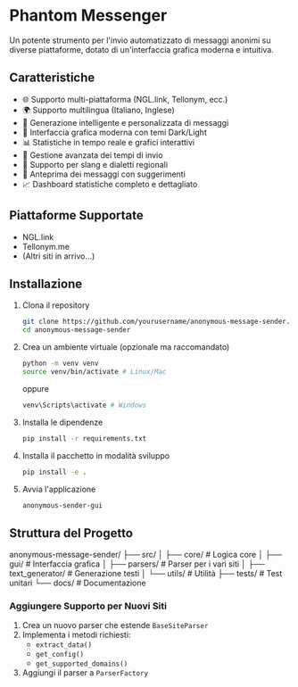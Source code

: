 # Phantom Messenger

Un potente strumento per l'invio automatizzato di messaggi anonimi su diverse piattaforme, dotato di un'interfaccia grafica moderna e intuitiva.

## Caratteristiche

- 🌐 Supporto multi-piattaforma (NGL.link, Tellonym, ecc.)
- 🌍 Supporto multilingua (Italiano, Inglese)
- 🎯 Generazione intelligente e personalizzata di messaggi
- 🎨 Interfaccia grafica moderna con temi Dark/Light
- 📊 Statistiche in tempo reale e grafici interattivi
- 🔄 Gestione avanzata dei tempi di invio
- 💬 Supporto per slang e dialetti regionali
- 📱 Anteprima dei messaggi con suggerimenti
- 📈 Dashboard statistiche completo e dettagliato

## Piattaforme Supportate

- NGL.link
- Tellonym.me
- (Altri siti in arrivo...)

## Installazione

1. Clona il repository
   ```bash
   git clone https://github.com/yourusername/anonymous-message-sender.git
   cd anonymous-message-sender
   ```

2. Crea un ambiente virtuale (opzionale ma raccomandato)
   ```bash
   python -m venv venv
   source venv/bin/activate # Linux/Mac
   ```
   oppure
   ```bash
   venv\Scripts\activate # Windows
   ```

3. Installa le dipendenze
   ```bash
   pip install -r requirements.txt
   ```

4. Installa il pacchetto in modalità sviluppo
   ```bash
   pip install -e .
   ```

5. Avvia l'applicazione
   ```bash
   anonymous-sender-gui
   ```

## Struttura del Progetto

anonymous-message-sender/
├── src/
│ ├── core/ # Logica core
│ ├── gui/ # Interfaccia grafica
│ ├── parsers/ # Parser per i vari siti
│ ├── text_generator/ # Generazione testi
│ └── utils/ # Utilità
├── tests/ # Test unitari
└── docs/ # Documentazione

### Aggiungere Supporto per Nuovi Siti

1. Crea un nuovo parser che estende `BaseSiteParser`
2. Implementa i metodi richiesti:
   - `extract_data()`
   - `get_config()`
   - `get_supported_domains()`
3. Aggiungi il parser a `ParserFactory`